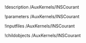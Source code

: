 !description /AuxKernels/INSCourant

!parameters /AuxKernels/INSCourant

!inputfiles /AuxKernels/INSCourant

!childobjects /AuxKernels/INSCourant
